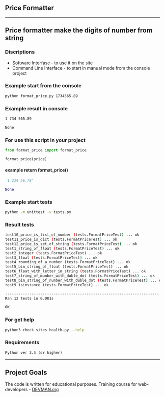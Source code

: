 ## Price Formatter
---
Price formatter make the digits of number from string
---

### Discriptions
+ Software Interfase - to use it on the site
+ Command Line Interface - to start in manual mode from the console project

### Example start from the console
```bash
python format_price.py 1734565.89
```

### Example result in console
```bash
1 734 565.89
```
```bash
None
```

### For use this script in your project
```python
from format_price import format_price
```
```python
format_price(price)
```

#### example return format_price()
```python
'1 234 56.78'
```
```python
None
```

### Example start tests
```bash
python -m unittest -v tests.py
```

### Result tests
```bash
test10_price_is_list_of_number (tests.FormatPriceTest) ... ok
test11_price_is_dict (tests.FormatPriceTest) ... ok
test12_price_is_set_of_string (tests.FormatPriceTest) ... ok
test1_string_of_float (tests.FormatPriceTest) ... ok
test2_integer (tests.FormatPriceTest) ... ok
test3_float (tests.FormatPriceTest) ... ok
test4_rounding_of_a_number (tests.FormatPriceTest) ... ok
test5_bin_string_of_float (tests.FormatPriceTest) ... ok
test6_float_with_letter_in_string (tests.FormatPriceTest) ... ok
test7_string_of_munber_with_duble_dot (tests.FormatPriceTest) ... ok
test8_bin_string_of_number_with_duble_dot (tests.FormatPriceTest) ... ok
test9_isinstance (tests.FormatPriceTest) ... ok

----------------------------------------------------------------------
Ran 12 tests in 0.001s

OK
```

### For get help
```bash
python3 check_sites_health.py --help
```

### Requirements

```bash
Python ver 3.5 (or higher)
```

---
## Project Goals

The code is written for educational purposes. Training course for web-developers - [DEVMAN.org](https://devman.org)
